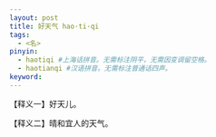 ```yaml
---
layout: post
title: 好天气 hao·ti·qi 
tags:
  - <名>
pinyin: 
  - haotiqi #上海话拼音。无需标注阴平，无需因变调留空格。 
  - haotianqi #汉语拼音。无需标注普通话四声。
keyword: 
---
```


【释义一】好天儿。                                
                          
【释义二】晴和宜人的天气。              
                           